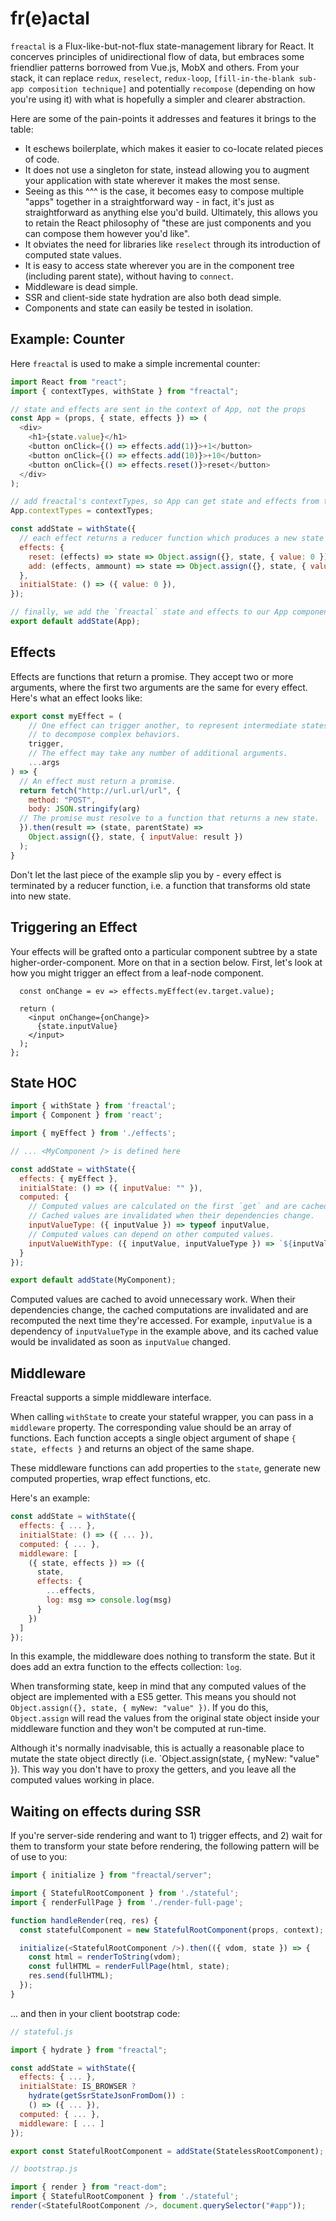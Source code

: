 # fr(e)actal

`freactal` is a Flux-like-but-not-flux state-management library for React.  It concerves principles of unidirectional flow of data, but embraces some friendlier patterns borrowed from Vue.js, MobX and others.  From your stack, it can replace `redux`, `reselect`, `redux-loop`, `[fill-in-the-blank sub-app composition technique]` and potentially `recompose` (depending on how you're using it) with what is hopefully a simpler and clearer abstraction.

Here are some of the pain-points it addresses and features it brings to the table:

- It eschews boilerplate, which makes it easier to co-locate related pieces of code.
- It does not use a singleton for state, instead allowing you to augment your application with state wherever it makes the most sense.
- Seeing as this ^^^ is the case, it becomes easy to compose multiple "apps" together in a straightforward way - in fact, it's just as straightforward as anything else you'd build.  Ultimately, this allows you to retain the React philosophy of "these are just components and you can compose them however you'd like".
- It obviates the need for libraries like `reselect` through its introduction of computed state values.
- It is easy to access state wherever you are in the component tree (including parent state), without having to `connect`.
- Middleware is dead simple.
- SSR and client-side state hydration are also both dead simple.
- Components and state can easily be tested in isolation.


## Example: Counter

Here `freactal` is used to make a simple incremental counter:

```javascript
import React from "react";
import { contextTypes, withState } from "freactal";

// state and effects are sent in the context of App, not the props
const App = (props, { state, effects }) => (
  <div>
    <h1>{state.value}</h1>
    <button onClick={() => effects.add(1)}>+1</button>
    <button onClick={() => effects.add(10)}>+10</button>
    <button onClick={() => effects.reset()}>reset</button>
  </div>
);

// add freactal's contextTypes, so App can get state and effects from the context
App.contextTypes = contextTypes;

const addState = withState({
  // each effect returns a reducer function which produces a new state
  effects: {
    reset: (effects) => state => Object.assign({}, state, { value: 0 }),  
    add: (effects, ammount) => state => Object.assign({}, state, { value: state.value + ammount }),
  },
  initialState: () => ({ value: 0 }),
});

// finally, we add the `freactal` state and effects to our App component
export default addState(App);
```

## Effects

Effects are functions that return a promise.  They accept two or more arguments, where the first two arguments are the same for every effect.  Here's what an effect looks like:

```javascript
export const myEffect = (
    // One effect can trigger another, to represent intermediate states or
    // to decompose complex behaviors.
    trigger,
    // The effect may take any number of additional arguments.
    ...args
) => {
  // An effect must return a promise.
  return fetch("http://url.url/url", {
    method: "POST",
    body: JSON.stringify(arg)
  // The promise must resolve to a function that returns a new state.
  }).then(result => (state, parentState) =>
    Object.assign({}, state, { inputValue: result })
  );
}
```

Don't let the last piece of the example slip you by - every effect is terminated by a reducer function, i.e. a function that transforms old state into new state.


## Triggering an Effect

Your effects will be grafted onto a particular component subtree by a state higher-order-component.  More on that in a section below.  First, let's look at how you might trigger an effect from a leaf-node component.

```const exampleComponent = (props, { state, effects }) => {
  const onChange = ev => effects.myEffect(ev.target.value);

  return (
    <input onChange={onChange}>
      {state.inputValue}
    </input>
  );
};
```


## State HOC

```javascript
import { withState } from 'freactal';
import { Component } from 'react';

import { myEffect } from './effects';

// ... <MyComponent /> is defined here

const addState = withState({
  effects: { myEffect },
  initialState: () => ({ inputValue: "" }),
  computed: {
    // Computed values are calculated on the first `get` and are cached.
    // Cached values are invalidated when their dependencies change.
    inputValueType: ({ inputValue }) => typeof inputValue,
    // Computed values can depend on other computed values.
    inputValueWithType: ({ inputValue, inputValueType }) => `${inputValueType}: ${inputValue}`
  }
});

export default addState(MyComponent);
```

Computed values are cached to avoid unnecessary work.  When their dependencies change, the cached computations are invalidated and are recomputed the next time they're accessed.  For example, `inputValue` is a dependency of `inputValueType` in the example above, and its cached value would be invalidated as soon as `inputValue` changed.


## Middleware

Freactal supports a simple middleware interface.

When calling `withState` to create your stateful wrapper, you can pass in a `middleware` property.  The corresponding value should be an array of functions.  Each function accepts a single object argument of shape `{ state, effects }` and returns an object of the same shape.

These middleware functions can add properties to the `state`, generate new computed properties, wrap effect functions, etc.

Here's an example:

```javascript
const addState = withState({
  effects: { ... },
  initialState: () => ({ ... }),
  computed: { ... },
  middleware: [
    ({ state, effects }) => ({
      state,
      effects: {
        ...effects,
        log: msg => console.log(msg)
      }
    })
  ]
});
```

In this example, the middleware does nothing to transform the state.  But it does add an extra function to the effects collection: `log`.

When transforming state, keep in mind that any computed values of the object are implemented with a ES5 getter.  This means you should not `Object.assign({}, state, { myNew: "value" })`.  If you do this, `Object.assign` will read the values from the original state object inside your middleware function and they won't be computed at run-time.

Although it's normally inadvisable, this is actually a reasonable place to mutate the state object directly (i.e. `Object.assign(state, { myNew: "value" }).  This way you don't have to proxy the getters, and you leave all the computed values working in place.


## Waiting on effects during SSR

If you're server-side rendering and want to 1) trigger effects, and 2) wait for them to transform your state before rendering, the following pattern will be of use to you:


```javascript
import { initialize } from "freactal/server";

import { StatefulRootComponent } from './stateful';
import { renderFullPage } from './render-full-page';

function handleRender(req, res) {
  const statefulComponent = new StatefulRootComponent(props, context);

  initialize(<StatefulRootComponent />).then(({ vdom, state }) => {
    const html = renderToString(vdom);
    const fullHTML = renderFullPage(html, state);
    res.send(fullHTML);
  });
}
```

... and then in your client bootstrap code:

```javascript
// stateful.js

import { hydrate } from "freactal";

const addState = withState({
  effects: { ... },
  initialState: IS_BROWSER ?
    hydrate(getSsrStateJsonFromDom()) :
    () => ({ ... }),
  computed: { ... },
  middleware: [ ... ]
});

export const StatefulRootComponent = addState(StatelessRootComponent);

// bootstrap.js

import { render } from "react-dom";
import { StatefulRootComponent } from './stateful';
render(<StatefulRootComponent />, document.querySelector("#app"));
```
